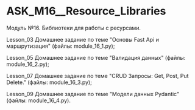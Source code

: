 # ASK_M16__Resource_Libraries
Модуль №16. Библиотеки для работы с ресурсами.

Lesson_03 Домашнее задание по теме "Основы Fast Api и маршрутизация" (файлы: module_16_1.py);

Lesson_05 Домашнее задание по теме "Валидация данных" (файлы: module_16_2.py);

Lesson_07 Домашнее задание по теме "CRUD Запросы: Get, Post, Put Delete." (файлы: module_16_3.py); 

Lesson_09 Домашнее задание по теме "Модели данных Pydantic" (файлы: module_16_4.py).

